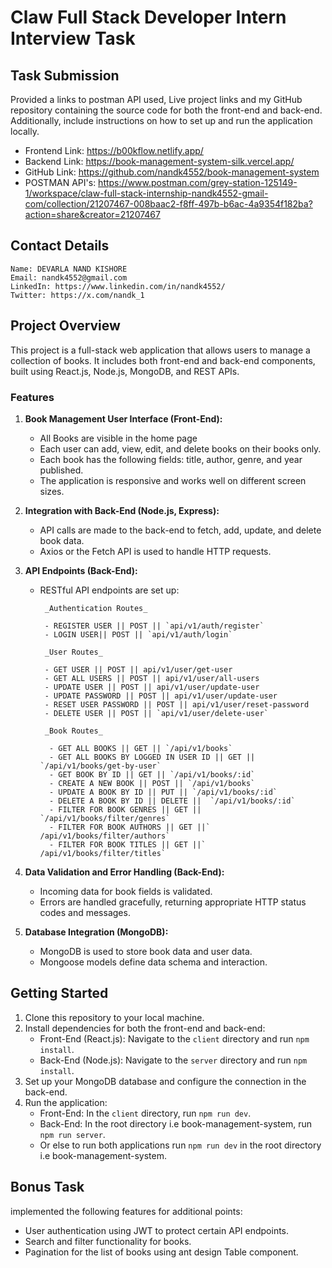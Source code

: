 # Claw Full Stack Developer Intern Interview Task

## Task Submission

Provided a links to postman API used, Live project links and my GitHub repository containing the source code for both the front-end and back-end. Additionally, include instructions on how to set up and run the application locally.

- Frontend Link: https://b00kflow.netlify.app/
- Backend Link: https://book-management-system-silk.vercel.app/
- GitHub Link: https://github.com/nandk4552/book-management-system
- POSTMAN API's: https://www.postman.com/grey-station-125149-1/workspace/claw-full-stack-internship-nandk4552-gmail-com/collection/21207467-008baac2-f8ff-497b-b6ac-4a9354f182ba?action=share&creator=21207467

## Contact Details
```
Name: DEVARLA NAND KISHORE
Email: nandk4552@gmail.com
LinkedIn: https://www.linkedin.com/in/nandk4552/ 
Twitter: https://x.com/nandk_1
```

## Project Overview

This project is a full-stack web application that allows users to manage a collection of books. It includes both front-end and back-end components, built using React.js, Node.js, MongoDB, and REST APIs.

### Features

1.  **Book Management User Interface (Front-End):**

    - All Books are visible in the home page
    - Each user can add, view, edit, and delete books on their books only.
    - Each book has the following fields: title, author, genre, and year published.
    - The application is responsive and works well on different screen sizes.

2.  **Integration with Back-End (Node.js, Express):**

    - API calls are made to the back-end to fetch, add, update, and delete book data.
    - Axios or the Fetch API is used to handle HTTP requests.

3.  **API Endpoints (Back-End):**

    - RESTful API endpoints are set up:
      
           _Authentication Routes_
      
           - REGISTER USER || POST || `api/v1/auth/register`
           - LOGIN USER|| POST || `api/v1/auth/login`

           _User Routes_

           - GET USER || POST || api/v1/user/get-user
           - GET ALL USERS || POST || api/v1/user/all-users
           - UPDATE USER || POST || api/v1/user/update-user
           - UPDATE PASSWORD || POST || api/v1/user/update-user
           - RESET USER PASSWORD || POST || api/v1/user/reset-password
           - DELETE USER || POST || `api/v1/user/delete-user`

           _Book Routes_

            - GET ALL BOOKS || GET || `/api/v1/books`
            - GET ALL BOOKS BY LOGGED IN USER ID || GET || `/api/v1/books/get-by-user`
            - GET BOOK BY ID || GET || `/api/v1/books/:id`
            - CREATE A NEW BOOK || POST || `/api/v1/books`
            - UPDATE A BOOK BY ID || PUT || `/api/v1/books/:id`
            - DELETE A BOOK BY ID || DELETE ||  `/api/v1/books/:id`
            - FILTER FOR BOOK GENRES || GET || `/api/v1/books/filter/genres`
            - FILTER FOR BOOK AUTHORS || GET ||` /api/v1/books/filter/authors`
            - FILTER FOR BOOK TITLES || GET ||` /api/v1/books/filter/titles`

4.  **Data Validation and Error Handling (Back-End):**

    - Incoming data for book fields is validated.
    - Errors are handled gracefully, returning appropriate HTTP status codes and messages.

5.  **Database Integration (MongoDB):**
    - MongoDB is used to store book data and user data.
    - Mongoose models define data schema and interaction.

## Getting Started

1. Clone this repository to your local machine.
2. Install dependencies for both the front-end and back-end:
   - Front-End (React.js): Navigate to the `client` directory and run `npm install`.
   - Back-End (Node.js): Navigate to the `server` directory and run `npm install`.
3. Set up your MongoDB database and configure the connection in the back-end.
4. Run the application:
   - Front-End: In the `client` directory, run `npm run dev`.
   - Back-End: In the root directory i.e book-management-system, run `npm run server`.
   - Or else to run both applications run `npm run dev` in the root directory i.e book-management-system.

## Bonus Task

implemented the following features for additional points:

- User authentication using JWT to protect certain API endpoints.
- Search and filter functionality for books.
- Pagination for the list of books using ant design Table component.

